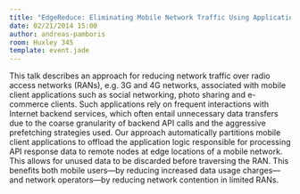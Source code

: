 ```yaml
---
title: "EdgeReduce: Eliminating Mobile Network Traffic Using Application-Specific Edge Proxies"
date: 02/21/2014 15:00
author: andreas-pamboris
room: Huxley 345
template: event.jade
---
```

This talk describes an approach for reducing network traffic over radio
access networks (RANs), e.g. 3G and 4G networks, associated with mobile
client applications such as social networking, photo sharing and
e-commerce clients. Such applications rely on frequent interactions with
Internet backend services, which often entail unnecessary data transfers
due to the coarse granularity of backend API calls and the aggressive
prefetching strategies used.  Our approach automatically partitions
mobile client applications to offload the application logic responsible
for processing API response data to remote nodes at edge locations of a
mobile network.  This allows for unused data to be discarded before
traversing the RAN. This benefits both mobile users—by reducing
increased data usage charges—and network operators—by reducing network
contention in limited RANs.

<span class="more"></span>

<script async class="speakerdeck-embed"
data-id="1036f680ab83013155723279fa910c9f" data-ratio="1.29456384323641"
src="//speakerdeck.com/assets/embed.js"></script>
